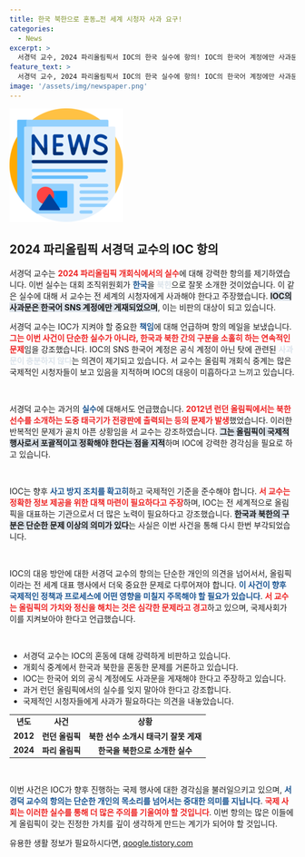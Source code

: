 ```yaml
---
title: 한국 북한으로 혼동…전 세계 시청자 사과 요구!
categories:
  - News
excerpt: >
  서경덕 교수, 2024 파리올림픽서 IOC의 한국 실수에 항의! IOC의 한국어 계정에만 사과문 게시하며 전 세계 시청자에 대한 사과 필요성 강조. 과거 런던 올림픽의 반복되는 실수, IOC는 과연 개선될까?
feature_text: >
  서경덕 교수, 2024 파리올림픽서 IOC의 한국 실수에 항의! IOC의 한국어 계정에만 사과문 게시하며 전 세계 시청자에 대한 사과 필요성 강조. 과거 런던 올림픽의 반복되는 실수, IOC는 과연 개선될까?
image: '/assets/img/newspaper.png'
---
```


<p><img src="/assets/img/newspaper.png" alt="kimp 속보" /></p>

<h2 data-ke-size="size26">2024 파리올림픽 서경덕 교수의 IOC 항의</h2>

<p data-ke-size="size16">서경덕 교수는 <b><span style="color: #ee2323;">2024 파리올림픽 개회식에서의 실수</span></b>에 대해 강력한 항의를 제기하였습니다. 이번 실수는 대회 조직위원회가 <b><span style="color: #1a5490;">한국</span></b>을 <b><span style="color: #21538527;">북한</span></b>으로 잘못 소개한 것이었습니다. 이 같은 실수에 대해 서 교수는 전 세계의 시청자에게 사과해야 한다고 주장했습니다. <b><span style="background-color: #21538527;">IOC의 사과문은 한국어 SNS 계정에만 게재되었으며</span></b>, 이는 비판의 대상이 되고 있습니다.</p>

<p data-ke-size="size16">서경덕 교수는 IOC가 지켜야 할 중요한 <b><span style="color: #1a5490;">책임</span></b>에 대해 언급하며 항의 메일을 보냈습니다. <b><span style="color: #ee2323;">그는 이번 사건이 단순한 실수가 아니라, 한국과 북한 간의 구분을 소홀히 하는 연속적인 문제</span></b>임을 강조했습니다. IOC의 SNS 한국어 계정은 공식 계정이 아닌 탓에 관련된 <b><span style="color: #21538527;">사과문이 충분하지 않다</span></b>는 의견이 제기되고 있습니다. 서 교수는 올림픽 개회식 중계는 많은 국제적인 시청자들이 보고 있음을 지적하며 IOC의 대응이 미흡하다고 느끼고 있습니다.</p>

<p data-ke-size="size16">&nbsp;</p>

<p data-ke-size="size16">서경덕 교수는 과거의 <b><span style="color: #1a5490;">실수</span></b>에 대해서도 언급했습니다. <b><span style="color: #ee2323;">2012년 런던 올림픽에서는 북한 선수를 소개하는 도중 태극기가 전광판에 출력되는 등의 문제가 발생</span></b>했었습니다. 이러한 반복적인 문제가 골치 아픈 상황임을 서 교수는 강조하였습니다. <b><span style="background-color: #21538527;">그는 올림픽이 국제적 행사로서 포괄적이고 정확해야 한다는 점을 지적</span></b>하며 IOC에 강력한 경각심을 필요로 하고 있습니다.</p>

<p data-ke-size="size16">&nbsp;</p>

<p data-ke-size="size16">IOC는 향후 <b><span style="color: #1a5490;">사고 방지 조치를 확고히</span></b>하고 국제적인 기준을 준수해야 합니다. <b><span style="color: #ee2323;">서 교수는 정확한 정보 제공을 위한 대책 마련이 필요하다고 주장</span></b>하며, IOC는 전 세계적으로 올림픽을 대표하는 기관으로서 더 많은 노력이 필요하다고 강조했습니다. <b><span style="background-color: #21538527;">한국과 북한의 구분은 단순한 문제 이상의 의미가 있다</span></b>는 사실은 이번 사건을 통해 다시 한번 부각되었습니다.</p>

<p data-ke-size="size16">&nbsp;</p>

<p data-ke-size="size16">IOC의 대응 방안에 대한 서경덕 교수의 항의는 단순한 개인의 의견을 넘어서서, 올림픽이라는 전 세계 대표 행사에서 더욱 중요한 문제로 다루어져야 합니다. <b><span style="color: #1a5490;">이 사건이 향후 국제적인 정책과 프로세스에 어떤 영향을 미칠지 주목해야 할 필요가 있습니다</span></b>. <b><span style="color: #ee2323;">서 교수는 올림픽의 가치와 정신을 해치는 것은 심각한 문제라고 경고</span></b>하고 있으며, 국제사회가 이를 지켜보아야 한다고 언급했습니다.</p>

<p data-ke-size="size16">&nbsp;</p>

<ul>
    <li>서경덕 교수는 IOC의 혼동에 대해 강력하게 비판하고 있습니다.</li>
    <li>개회식 중계에서 한국과 북한을 혼동한 문제를 거론하고 있습니다.</li>
    <li>IOC는 한국어 외의 공식 계정에도 사과문을 게재해야 한다고 주장하고 있습니다.</li>
    <li>과거 런던 올림픽에서의 실수를 잊지 말아야 한다고 강조합니다.</li>
    <li>국제적인 시청자들에게 사과가 필요하다는 의견을 내놓았습니다.</li>
</ul>

<table>
    <tr>
        <td style="text-align: center; height: 17px;"><b>년도</b></td>
        <td style="text-align: center; height: 17px;"><b>사건</b></td>
        <td style="text-align: center; height: 17px;"><b>상황</b></td>
    </tr>
    <tr>
        <td style="text-align: center; height: 17px;"><b>2012</b></td>
        <td style="text-align: center; height: 17px;"><b>런던 올림픽</b></td>
        <td style="text-align: center; height: 17px;"><b>북한 선수 소개시 태극기 잘못 게재</b></td>
    </tr>
    <tr>
        <td style="text-align: center; height: 17px;"><b>2024</b></td>
        <td style="text-align: center; height: 17px;"><b>파리 올림픽</b></td>
        <td style="text-align: center; height: 17px;"><b>한국을 북한으로 소개한 실수</b></td>
    </tr>
</table>

<p data-ke-size="size16">&nbsp;</p>

<p data-ke-size="size16">이번 사건은 IOC가 향후 진행하는 국제 행사에 대한 경각심을 불러일으키고 있으며, <b><span style="color: #1a5490;">서경덕 교수의 항의는 단순한 개인의 목소리를 넘어서는 중대한 의미를 지닙니다</span></b>. <b><span style="color: #ee2323;">국제 사회는 이러한 실수를 통해 더 많은 주의를 기울여야 할 것입니다</span></b>. 이번 항의는 많은 이들에게 올림픽이 갖는 진정한 가치를 깊이 생각하게 만드는 계기가 되어야 할 것입니다.</p>
유용한 생활 정보가 필요하시다면, <a href="https://qoogle.tistory.com" rel="dofollow">qoogle.tistory.com</a>


